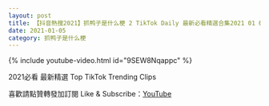 ```yaml
---
layout: post
title: 【抖音熱搜2021】抓鸭子是什么梗 2 TikTok Daily 最新必看精選合集2021 01 05
date: 2021-01-05
category: 抓鸭子是什么梗
---
```


{% include youtube-video.html id="9SEW8Nqappc" %}

2021必看 最新精選 Top TikTok Trending Clips

喜歡請點贊轉發加訂閱 Like & Subscribe：[YouTube](https://www.youtube.com/channel/UCAoR7VcanIPd04uEq_GIylA/videos)

